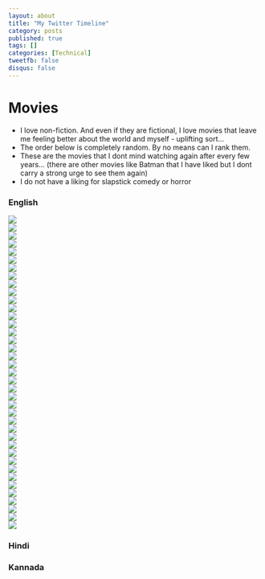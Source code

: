 ```yaml
---
layout: about
title: "My Twitter Timeline"
category: posts
published: true
tags: []
categories: [Technical]
tweetfb: false
disqus: false
---
```


# Movies

* I love non-fiction. And even if they are fictional, I love movies that leave me feeling better about the world and myself - uplifting sort…
* The order below is completely random. By no means can I rank them.
* These are the movies that I dont mind watching again after every few years... (there are other movies like Batman that I have liked but I dont carry a strong urge to see them again)
* I do not have a liking for slapstick comedy or horror

### English

<div class="container">
    <div class="row movierow">
        <div class="col-md-2">
            <a class="movieimg" href="http://www.imdb.com/title/tt0416449/">
                <img class="movieimg" src="http://bharathwrites.in/images/films/300.jpg"/>
            </a>
        </div>
        <div class="col-md-2">
            <a class="movieimg" href="http://www.imdb.com/title/tt0268978/">
                <img class="movieimg" src="http://bharathwrites.in/images/films/a beautiful mind.jpg"/>
            </a>
        </div>
        <div class="col-md-2">
            <a class="movieimg" href="http://www.imdb.com/title/tt0074119/">
                <img class="movieimg" src="http://bharathwrites.in/images/films/all the presidents men.jpg"/>
            </a>
        </div>
        <div class="col-md-2">
            <a class="movieimg" href="http://www.imdb.com/title/tt0472043/">
                <img class="movieimg" src="http://bharathwrites.in/images/films/apocalypto.jpg"/>
            </a>
        </div>
        <div class="col-md-2">
            <a class="movieimg" href="http://www.imdb.com/title/tt1024648/">
                <img class="movieimg" src="http://bharathwrites.in/images/films/argo.jpg"/>
            </a>
        </div>
        <div class="col-md-2">
            <a class="movieimg" href="http://www.imdb.com/title/tt0450259/">
                <img class="movieimg" src="http://bharathwrites.in/images/films/blood diamond.jpg"/>
            </a>
        </div>
    </div>
    <div class="row movierow">
        <div class="col-md-2">
            <a class="movieimg" href="http://www.imdb.com/title/tt0315327/">
                <img class="movieimg" src="http://bharathwrites.in/images/films/bruce almighty.jpg"/>
            </a>
        </div>
        <div class="col-md-2">
            <a class="movieimg" href="http://www.imdb.com/title/tt0162222/">
                <img class="movieimg" src="http://bharathwrites.in/images/films/cast away.jpg"/>
            </a>
        </div>
        <div class="col-md-2">
            <a class="movieimg" href="http://www.imdb.com/title/tt0472062/">
                <img class="movieimg" src="http://bharathwrites.in/images/films/charlie wilsons war.jpg"/>
            </a>
        </div>
        <div class="col-md-2">
            <a class="movieimg" href="http://www.imdb.com/title/tt1034303/">
                <img class="movieimg" src="http://bharathwrites.in/images/films/defiance.jpg"/>
            </a>
        </div>
        <div class="col-md-2">
            <a class="movieimg" href="http://www.imdb.com/title/tt0870111/">
                <img class="movieimg" src="http://bharathwrites.in/images/films/frost nixon.jpg"/>
            </a>
        </div>
        <div class="col-md-2">
            <a class="movieimg" href="http://www.imdb.com/title/tt0083987/">
                <img class="movieimg" src="http://bharathwrites.in/images/films/gandhi.jpg"/>
            </a>
        </div>
    </div>
    <div class="row">
        <div class="col-md-2">
            <a class="movieimg" href="http://www.imdb.com/title/tt0172495/">
                <img class="movieimg" src="http://bharathwrites.in/images/films/gladiator.jpg"/>
            </a>
        </div>
        <div class="col-md-2">
            <a class="movieimg" href="http://www.imdb.com/title/tt0395169/">
                <img class="movieimg" src="http://bharathwrites.in/images/films/hotel rwanda.jpg"/>
            </a>
        </div>
        <div class="col-md-2">
            <a class="movieimg" href="http://www.imdb.com/title/tt1645089/">
                <img class="movieimg" src="http://bharathwrites.in/images/films/inside job.jpg"/>
            </a>
        </div>
        <div class="col-md-2">
            <a class="movieimg" href="http://www.imdb.com/title/tt1057500/">
                <img class="movieimg" src="http://bharathwrites.in/images/films/invictus.jpg"/>
            </a>
        </div>
        <div class="col-md-2">
            <a class="movieimg" href="http://www.imdb.com/title/tt0498380/">
                <img class="movieimg" src="http://bharathwrites.in/images/films/letters from iwo jima.jpg"/>
            </a>
        </div>
        <div class="col-md-2">
            <a class="movieimg" href="http://www.imdb.com/title/tt0443272/">
                <img class="movieimg" src="http://bharathwrites.in/images/films/lincoln.jpg"/>
            </a>
        </div>
    </div>
    <div class="row movierow">
        <div class="col-md-2">
            <a class="movieimg" href="http://www.imdb.com/title/tt1615147/">
                <img class="movieimg" src="http://bharathwrites.in/images/films/margin call.jpg"/>
            </a>
        </div>
        <div class="col-md-2">
            <a class="movieimg" href="http://www.imdb.com/title/tt1210166/">
                <img class="movieimg" src="http://bharathwrites.in/images/films/moneyball.jpg"/>
            </a>
        </div>
        <div class="col-md-2">
            <a class="movieimg" href="http://www.imdb.com/title/tt0408306/">
                <img class="movieimg" src="http://bharathwrites.in/images/films/munich.jpg"/>
            </a>
        </div>
        <div class="col-md-2">
            <a class="movieimg" href="http://www.imdb.com/title/tt0132477/">
                <img class="movieimg" src="http://bharathwrites.in/images/films/october sky.jpg"/>
            </a>
        </div>
        <div class="col-md-2">
            <a class="movieimg" href="http://www.imdb.com/title/tt0120815/">
                <img class="movieimg" src="http://bharathwrites.in/images/films/saving private ryan.jpg"/>
            </a>
        </div>
        <div class="col-md-2">
            <a class="movieimg" href="http://www.imdb.com/title/tt0108052/">
                <img class="movieimg" src="http://bharathwrites.in/images/films/schindlers list.jpg"/>
            </a>
        </div>
    </div>
    <div class="row movierow">
        <div class="col-md-2">
            <a class="movieimg" href="http://www.imdb.com/title/tt2125608/">
                <img class="movieimg" src="http://bharathwrites.in/images/films/searching for the sugarman.jpg"/>
            </a>
        </div>
        <div class="col-md-2">
            <a class="movieimg" href="http://www.imdb.com/title/tt0050212/">
                <img class="movieimg" src="http://bharathwrites.in/images/films/the bridge on the river kwai.jpg"/>
            </a>
        </div>
        <div class="col-md-2">
            <a class="movieimg" href="http://www.imdb.com/title/tt1504320/">
                <img class="movieimg" src="http://bharathwrites.in/images/films/the kings speech.jpg"/>
            </a>
        </div>
        <div class="col-md-2">
            <a class="movieimg" href="http://www.imdb.com/title/tt0455590/">
                <img class="movieimg" src="http://bharathwrites.in/images/films/the last king of scotland.jpg"/>
            </a>
        </div>
        <div class="col-md-2">
            <a class="movieimg" href="http://www.imdb.com/title/tt0454921/">
                <img class="movieimg" src="http://bharathwrites.in/images/films/the pursuit of happiness.jpg"/>
            </a>
        </div>
        <div class="col-md-2">
            <a class="movieimg" href="http://www.imdb.com/title/tt0111161/">
                <img class="movieimg" src="http://bharathwrites.in/images/films/the shawshank redemption.jpg"/>
            </a>
        </div>
    </div>
    <div class="row movierow">
        <div class="col-md-2">
            <a class="movieimg" href="http://www.imdb.com/title/tt0362227/">
                <img class="movieimg" src="http://bharathwrites.in/images/films/the terminal.jpg"/>
            </a>
        </div>
        <div class="col-md-2">
            <a class="movieimg" href="http://www.imdb.com/title/tt0120863/">
                <img class="movieimg" src="http://bharathwrites.in/images/films/the thin red line.jpg"/>
            </a>
        </div>
        <div class="col-md-2">
            <a class="movieimg" href="http://www.imdb.com/title/tt0412080/">
                <img class="movieimg" src="http://bharathwrites.in/images/films/the worlds fastest indian.jpg"/>
            </a>
        </div>
        <div class="col-md-2">
            <a class="movieimg" href="http://www.imdb.com/title/tt0146309/">
                <img class="movieimg" src="http://bharathwrites.in/images/films/thirteen days.jpg"/>
            </a>
        </div>
        <div class="col-md-2">
            <a class="movieimg" href="http://www.imdb.com/title/tt2083383/">
                <img class="movieimg" src="http://bharathwrites.in/images/films/trouble with the curve.jpg"/>
            </a>
        </div>
        <div class="col-md-2">
            <a class="movieimg" href="http://www.imdb.com/title/tt0985699/">
                <img class="movieimg" src="http://bharathwrites.in/images/films/valkyrie.jpg"/>
            </a>
        </div>
    </div>
    <div class="row movierow">
        <div class="col-md-2">
            <a class="movieimg" href="http://www.imdb.com/title/tt0094291/">
                <img class="movieimg" src="http://bharathwrites.in/images/films/wall street.jpg"/>
            </a>
        </div>
        <div class="col-md-2">
            <a class="movieimg" href="http://www.imdb.com/title/tt0393162/">
                <img class="movieimg" src="http://bharathwrites.in/images/films/coach carter.jpg"/>
            </a>
        </div>
        <div class="col-md-2">
            <a class="movieimg" href="http://www.imdb.com/title/tt0109830/">
                <img class="movieimg" src="http://bharathwrites.in/images/films/forrest gump.jpg"/>
            </a>
        </div>
    </div>
</div>


### Hindi


### Kannada

